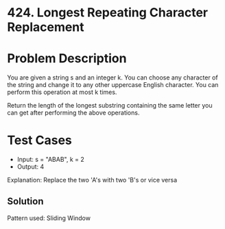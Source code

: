 # 424. Longest Repeating Character Replacement

# Problem Description

You are given a string s and an integer k. You can choose any character of the string and change it to any other uppercase English character. You can perform this operation at most k times.

Return the length of the longest substring containing the same letter you can get after performing the above operations.

# Test Cases

- Input: s = "ABAB", k = 2
- Output: 4

Explanation: Replace the two 'A's with two 'B's or vice versa

## Solution

Pattern used: Sliding Window